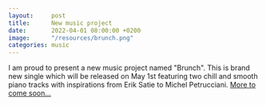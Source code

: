 ```yaml
---
layout:     post
title:      New music project
date:       2022-04-01 08:00:00 +0200
image:      "/resources/brunch.png"
categories: music
---
```


I am proud to present a new music project named "Brunch". This is brand new single which will be released on May 1st featuring two chill and smooth piano tracks with inspirations from Erik Satie to Michel Petrucciani. [More to come soon...](https://distrokid.com/hyperfollow/raphaelmedaer/brunch)
